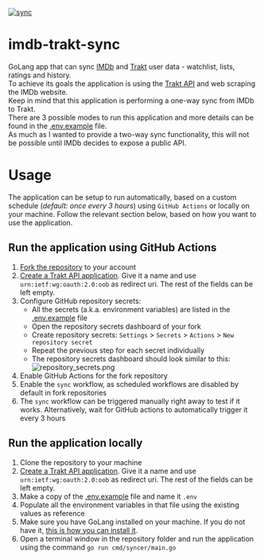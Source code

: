 [![sync](https://github.com/cecobask/imdb-trakt-sync/actions/workflows/sync.yml/badge.svg?event=schedule)](https://github.com/cecobask/imdb-trakt-sync/actions/workflows/sync.yml)  
# imdb-trakt-sync
GoLang app that can sync [IMDb](https://www.imdb.com/) and [Trakt](https://trakt.tv/dashboard) user data - watchlist, 
lists, ratings and history.  
To achieve its goals the application is using the [Trakt API](https://trakt.docs.apiary.io/) and web scraping the IMDb website.  
Keep in mind that this application is performing a one-way sync from IMDb to Trakt.  
There are 3 possible modes to run this application and more details can be found in the [.env.example](.env.example) file.  
As much as I wanted to provide a two-way sync functionality, this will not be possible until IMDb decides to expose a public API.

# Usage 
The application can be setup to run automatically, based on a custom schedule (_default: once every 3 hours_) using 
`GitHub Actions` or locally on your machine. Follow the relevant section below, based on how you want to use the application. 

## Run the application using GitHub Actions
1. [Fork the repository](https://github.com/cecobask/imdb-trakt-sync/fork) to your account
2. [Create a Trakt API application](https://trakt.tv/oauth/applications). Give it a name and use `urn:ietf:wg:oauth:2.0:oob`
   as redirect uri. The rest of the fields can be left empty.
3. Configure GitHub repository secrets:
   - All the secrets (a.k.a. environment variables) are listed in the [.env.example](.env.example) file
   - Open the repository secrets dashboard of your fork
   - Create repository secrets: `Settings` > `Secrets` > `Actions` > `New repository secret`
   - Repeat the previous step for each secret individually
   - The repository secrets dashboard should look similar to this:![repository_secrets.png](assets/repository_secrets.png)
4. Enable GitHub Actions for the fork repository
5. Enable the `sync` workflow, as scheduled workflows are disabled by default in fork repositories
6. The `sync` workflow can be triggered manually right away to test if it works. Alternatively, wait for GitHub actions 
to automatically trigger it every 3 hours

## Run the application locally
1. Clone the repository to your machine
2. [Create a Trakt API application](https://trakt.tv/oauth/applications). Give it a name and use `urn:ietf:wg:oauth:2.0:oob`
   as redirect uri. The rest of the fields can be left empty.
3. Make a copy of the [.env.example](.env.example) file and name it `.env`
4. Populate all the environment variables in that file using the existing values as reference
5. Make sure you have GoLang installed on your machine. If you do not have it, [this is how you can install it](https://go.dev/doc/install).
6. Open a terminal window in the repository folder and run the application using the command `go run cmd/syncer/main.go` 

 
 
